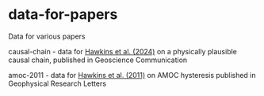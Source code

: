 # data-for-papers
Data for various papers

causal-chain - data for [Hawkins et al. (2024)](https://gc.copernicus.org/articles/7/161/2024/) on a physically plausible causal chain, published in Geoscience Communication

amoc-2011 - data for [Hawkins et al. (2011)](https://agupubs.onlinelibrary.wiley.com/doi/full/10.1029/2011GL047208) on AMOC hysteresis published in Geophysical Research Letters
